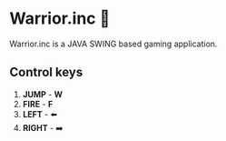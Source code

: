 # Warrior.inc  :runner:
Warrior.inc is a JAVA SWING based gaming application.

## Control keys
  1. **JUMP** - **W**
  2. **FIRE** - **F**
  3. **LEFT** - :arrow_left:
  4. **RIGHT** - :arrow_right:
